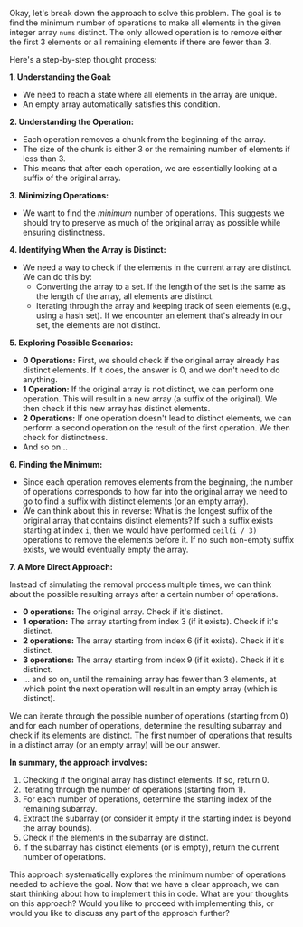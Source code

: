 Okay, let's break down the approach to solve this problem. The goal is to find the minimum number of operations to make all elements in the given integer array `nums` distinct. The only allowed operation is to remove either the first 3 elements or all remaining elements if there are fewer than 3.

Here's a step-by-step thought process:

**1. Understanding the Goal:**

* We need to reach a state where all elements in the array are unique.
* An empty array automatically satisfies this condition.

**2. Understanding the Operation:**

* Each operation removes a chunk from the beginning of the array.
* The size of the chunk is either 3 or the remaining number of elements if less than 3.
* This means that after each operation, we are essentially looking at a suffix of the original array.

**3. Minimizing Operations:**

* We want to find the *minimum* number of operations. This suggests we should try to preserve as much of the original array as possible while ensuring distinctness.

**4. Identifying When the Array is Distinct:**

* We need a way to check if the elements in the current array are distinct. We can do this by:
    * Converting the array to a set. If the length of the set is the same as the length of the array, all elements are distinct.
    * Iterating through the array and keeping track of seen elements (e.g., using a hash set). If we encounter an element that's already in our set, the elements are not distinct.

**5. Exploring Possible Scenarios:**

* **0 Operations:** First, we should check if the original array already has distinct elements. If it does, the answer is 0, and we don't need to do anything.
* **1 Operation:** If the original array is not distinct, we can perform one operation. This will result in a new array (a suffix of the original). We then check if this new array has distinct elements.
* **2 Operations:** If one operation doesn't lead to distinct elements, we can perform a second operation on the result of the first operation. We then check for distinctness.
* And so on...

**6. Finding the Minimum:**

* Since each operation removes elements from the beginning, the number of operations corresponds to how far into the original array we need to go to find a suffix with distinct elements (or an empty array).
* We can think about this in reverse: What is the longest suffix of the original array that contains distinct elements? If such a suffix exists starting at index `i`, then we would have performed `ceil(i / 3)` operations to remove the elements before it. If no such non-empty suffix exists, we would eventually empty the array.

**7. A More Direct Approach:**

Instead of simulating the removal process multiple times, we can think about the possible resulting arrays after a certain number of operations.

* **0 operations:** The original array. Check if it's distinct.
* **1 operation:** The array starting from index 3 (if it exists). Check if it's distinct.
* **2 operations:** The array starting from index 6 (if it exists). Check if it's distinct.
* **3 operations:** The array starting from index 9 (if it exists). Check if it's distinct.
* ... and so on, until the remaining array has fewer than 3 elements, at which point the next operation will result in an empty array (which is distinct).

We can iterate through the possible number of operations (starting from 0) and for each number of operations, determine the resulting subarray and check if its elements are distinct. The first number of operations that results in a distinct array (or an empty array) will be our answer.

**In summary, the approach involves:**

1.  Checking if the original array has distinct elements. If so, return 0.
2.  Iterating through the number of operations (starting from 1).
3.  For each number of operations, determine the starting index of the remaining subarray.
4.  Extract the subarray (or consider it empty if the starting index is beyond the array bounds).
5.  Check if the elements in the subarray are distinct.
6.  If the subarray has distinct elements (or is empty), return the current number of operations.

This approach systematically explores the minimum number of operations needed to achieve the goal. Now that we have a clear approach, we can start thinking about how to implement this in code. What are your thoughts on this approach? Would you like to proceed with implementing this, or would you like to discuss any part of the approach further?
